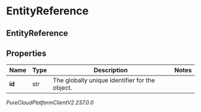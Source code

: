# EntityReference

## EntityReference

## Properties

|Name | Type | Description | Notes|
|------------ | ------------- | ------------- | -------------|
| **id** | str | The globally unique identifier for the object. | |



_PureCloudPlatformClientV2 237.0.0_
